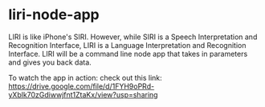 # liri-node-app

LIRI is like iPhone's SIRI. However, while SIRI is a Speech Interpretation and Recognition Interface, LIRI is a Language Interpretation and Recognition Interface. LIRI will be a command line node app that takes in parameters and gives you back data.

To watch the app in action: check out this link: https://drive.google.com/file/d/1FYH9oPRd-yXblk70zGdiwwjfnt1ZtaKx/view?usp=sharing

